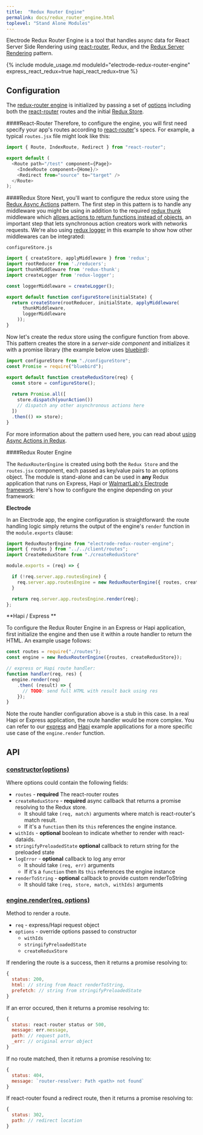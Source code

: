 ```yaml
---
title:  "Redux Router Engine"
permalink: docs/redux_router_engine.html
toplevel: "Stand Alone Modules"
---
```


Electrode Redux Router Engine is a tool that handles async data for React Server Side Rendering using [react-router], Redux, and the [Redux Server Rendering] pattern.

{% include module_usage.md moduleId="electrode-redux-router-engine" express_react_redux=true hapi_react_redux=true %}

## Configuration

The [redux-router engine](#redux-router-engine) is initialized by passing a set of [options](#API) including both the [react-router](#react-router) routes and the initial [Redux Store](#redux-store).

####React-Router
Therefore, to configure the engine, you will first need specify your app's routes according to [react-router]'s specs. For example, a typical `routes.jsx` file might look like this:

```js
import { Route, IndexRoute, Redirect } from "react-router";

export default (
  <Route path="/test" component={Page}>
    <IndexRoute component={Home}/>
    <Redirect from="source" to="target" />
  </Route>
);
```
####Redux Store
Next, you'll want to configure the redux store using the [Redux Async Actions] pattern. The first step in this pattern is to handle any middleware you might be using in addition to the required [redux thunk](https://github.com/gaearon/redux-thunk#redux-thunk) middleware which [allows actions to return functions instead of objects](http://redux.js.org/docs/advanced/AsyncActions.html#async-action-creators), an important step that lets synchronous action creators work with networks requests. We're also using [redux logger](https://github.com/evgenyrodionov/redux-logger#logger-for-redux) in this example to show how other middlewares can be integrated:

`configureStore.js`
```js
import { createStore, applyMiddleware } from 'redux';
import rootReducer from './reducers';
import thunkMiddleware from 'redux-thunk';
import createLogger from 'redux-logger';

const loggerMiddleware = createLogger();

export default function configureStore(initialState) {
  return createStore(rootReducer, initialState, applyMiddleware(
      thunkMiddleware,
      loggerMiddleware
    ));
} 
```


Now let's create the redux store using the configure function from above. This pattern creates the store in a *server-side component* and initializes it with a promise library (the example below uses [bluebird](https://github.com/petkaantonov/bluebird/)):

```javascript
import configureStore from "./configureStore";
const Promise = require("bluebird");

export default function createReduxStore(req) {
  const store = configureStore();
    
  return Promise.all([
    store.dispatch(yourAction())
    // dispatch any other asynchronous actions here
  ])
  .then(() => store);
}
```
For more information about the pattern used here, you can read about [using Async Actions in Redux](http://redux.js.org/docs/advanced/AsyncActions.html).

####Redux Router Engine

The `ReduxRouterEngine` is created using both the `Redux Store` and the `routes.jsx` component, each passed as key/value pairs to an options object. The module is stand-alone and can be used in **any** Redux application that runs on Express, Hapi or [WalmartLab's Electrode framework](http://www.electrode.io). Here's how to configure the engine depending on your framework:

**Electrode**

In an Electrode app, the engine configuration is straightforward: the route handling logic simply returns the output of the engine's `render` function in the `module.exports` clause:

```javascript
import ReduxRouterEngine from "electrode-redux-router-engine";
import { routes } from "../../client/routes";
import CreateReduxStore from "./createReduxStore"

module.exports = (req) => {

  if (!req.server.app.routesEngine) {
    req.server.app.routesEngine = new ReduxRouterEngine({ routes, createReduxStore });
  }

  return req.server.app.routesEngine.render(req);
};
```

**Hapi / Express **

To configure the Redux Router Engine in an Express or Hapi application, first initialize the engine and then use it within a route handler to return the HTML. An example usage follows:

```javascript
const routes = require("./routes");
const engine = new ReduxRouterEngine({routes, createReduxStore});

// express or Hapi route handler:
function handler(req, res) {
  engine.render(req)
    .then( (result) => {
      // TODO: send full HTML with result back using res
    });
}
```

Note the route handler configuration above is a stub in this case. In a real Hapi or Express application, the route handler would be more complex. You can refer to our [express](https://github.com/electrode-samples/express-react-redux-webpack/blob/8e6023af5d4c7f4ec8780cfeeb214efc04892b2c/src/server.js#L90-L94) and [Hapi](https://github.com/electrode-samples/hapi-react-redux/blob/685456d738997cfca5beda2ff3d9b655ad37e0e0/hapiApp/src/server.js#L123-L146) example applications for a more specific use case of the `engine.render` function.


## API

### [constructor(options)]()

Where options could contain the following fields:

  - `routes` - **required** The react-router routes
  - `createReduxStore` - **required** async callback that returns a promise resolving to the Redux store.
    - It should take `(req, match)` arguments where match is react-router's match result.
    - If it's a `function` then its `this` references the engine instance.
  - `withIds` - **optional** boolean to indicate whether to render with react-dataids.
  - `stringifyPreloadedState` **optional** callback to return string for the preloaded state
  - `logError` - **optional** callback to log any error
    - It should take `(req, err)` arguments
    - If it's a `function` then its `this` references the engine instance
  - `renderToString` - **optional** callback to provide custom renderToString
    - It should take `(req, store, match, withIds)` arguments

### [engine.render(req, options)]()

Method to render a route.

  - `req` - express/Hapi request object
  - `options` - override options passed to constructor
    - `withIds`
    - `stringifyPreloadedState`
    - `createReduxStore`

If rendering the route is a success, then it returns a promise resolving to:

```js
{
  status: 200,
  html: // string from React renderToString,
  prefetch: // string from stringifyPreloadedState
}
```

If an error occured, then it returns a promise resolving to:

```js
{
  status: react-router status or 500,
  message: err.message,
  path: // request path,
  _err: // original error object
}
```

If no route matched, then it returns a promise resolving to:

```js
{
  status: 404,
  message: `router-resolver: Path <path> not found`
}
```

If react-router found a redirect route, then it returns a promise resolving to:

```js
{
  status: 302,
  path: // redirect location
}
```

[Redux Async Actions]: http://redux.js.org/docs/advanced/AsyncActions.html
[Redux Server Rendering]: http://redux.js.org/docs/recipes/ServerRendering.html
[react-router]: https://github.com/reactjs/react-router

